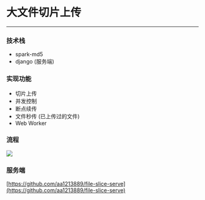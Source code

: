 # 大文件切片上传

---

### 技术栈

- spark-md5
- django (服务端)
### 实现功能

- 切片上传
- 并发控制
- 断点续传
- 文件秒传 (已上传过的文件)
- Web Worker
### 流程
![](https://cdn.nlark.com/yuque/0/2022/jpeg/2998709/1657877628473-ce54ee3b-a3ce-4474-b21d-3651f81c8c81.jpeg)
### 服务端
 [https://github.com/aa1213889/file-slice-serve](https://github.com/aa1213889/file-slice-serve)
